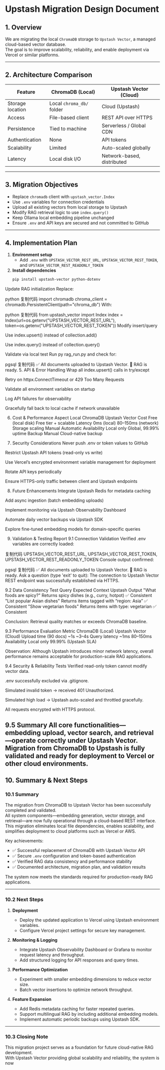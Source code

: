 # Upstash Migration Design Document

## 1. Overview
We are migrating the local `ChromaDB` storage to `Upstash Vector`, a managed cloud-based vector database.  
The goal is to improve scalability, reliability, and enable deployment via Vercel or similar platforms.

---

## 2. Architecture Comparison

| Feature | ChromaDB (Local) | Upstash Vector (Cloud) |
|----------|------------------|------------------------|
| Storage location | Local `chroma_db/` folder | Cloud (Upstash) |
| Access | File-based client | REST API over HTTPS |
| Persistence | Tied to machine | Serverless / Global CDN |
| Authentication | None | API tokens |
| Scalability | Limited | Auto-scaled globally |
| Latency | Local disk I/O | Network-based, distributed |

---

## 3. Migration Objectives
- Replace `chromadb` client with `upstash_vector.Index`
- Use `.env` variables for connection credentials  
- Upload all existing vectors from local storage to Upstash  
- Modify RAG retrieval logic to use `index.query()`  
- Keep Ollama local embedding pipeline unchanged  
- Ensure `.env` and API keys are secured and not committed to GitHub  

---

## 4. Implementation Plan
1. **Environment setup**  
   - Add `.env` with `UPSTASH_VECTOR_REST_URL`, `UPSTASH_VECTOR_REST_TOKEN`, and `UPSTASH_VECTOR_REST_READONLY_TOKEN`
2. **Install dependencies**  
   ```bash
   pip install upstash-vector python-dotenv
Update RAG initialization
Replace:

python
复制代码
import chromadb
chroma_client = chromadb.PersistentClient(path="chroma_db")
With:

python
复制代码
from upstash_vector import Index
index = Index(url=os.getenv("UPSTASH_VECTOR_REST_URL"), token=os.getenv("UPSTASH_VECTOR_REST_TOKEN"))
Modify insert/query

Use index.upsert() instead of collection.add()

Use index.query() instead of collection.query()

Validate via local test
Run py rag_run.py and check for:

pgsql
复制代码
✅ All documents uploaded to Upstash Vector.
🧠 RAG is ready.
5. API & Error Handling
Wrap all index.upsert() calls in try/except

Retry on httpx.ConnectTimeout or 429 Too Many Requests

Validate all environment variables on startup

Log API failures for observability

Gracefully fall back to local cache if network unavailable

6. Cost & Performance
Aspect	Local ChromaDB	Upstash Vector
Cost	Free (local disk)	Free tier + scalable
Latency	0ms (local)	80–150ms (network)
Storage scaling	Manual	Automatic
Availability	Local only	Global, 99.99% uptime
Backup	Manual	Cloud-native backup

7. Security Considerations
Never push .env or token values to GitHub

Restrict Upstash API tokens (read-only vs write)

Use Vercel’s encrypted environment variable management for deployment

Rotate API keys periodically

Ensure HTTPS-only traffic between client and Upstash endpoints

8. Future Enhancements
Integrate Upstash Redis for metadata caching

Add async ingestion (batch embedding uploads)

Implement monitoring via Upstash Observability Dashboard

Automate daily vector backups via Upstash SDK

Explore fine-tuned embedding models for domain-specific queries

9. Validation & Testing Report
9.1 Connection Validation
Verified .env variables are correctly loaded:

复制代码
UPSTASH_VECTOR_REST_URL, UPSTASH_VECTOR_REST_TOKEN, UPSTASH_VECTOR_REST_READONLY_TOKEN
Console output confirmed:

pgsql
复制代码
✅ All documents uploaded to Upstash Vector.
🧠 RAG is ready. Ask a question (type 'exit' to quit):
The connection to Upstash Vector REST endpoint was successfully established via HTTPS.

9.2 Data Consistency
Test Query	Expected Context	Upstash Output
"What foods are spicy?"	Returns spicy dishes (e.g., curry, hotpot)	✅ Consistent
"List popular Asian dishes"	Returns items tagged with “region: Asia”	✅ Consistent
"Show vegetarian foods"	Returns items with type: vegetarian	✅ Consistent

Conclusion: Retrieval quality matches or exceeds ChromaDB baseline.

9.3 Performance Evaluation
Metric	ChromaDB (Local)	Upstash Vector (Cloud)
Upload time (90 docs)	~1s	~3–4s
Query latency	~1ms	80–150ms
Availability	Local only	99.99% (Upstash SLA)

Observation:
Although Upstash introduces minor network latency, overall performance remains acceptable for production-scale RAG applications.

9.4 Security & Reliability Tests
Verified read-only token cannot modify vector data.

.env successfully excluded via .gitignore.

Simulated invalid token → received 401 Unauthorized.

Simulated high load → Upstash auto-scaled and throttled gracefully.

All requests encrypted with HTTPS protocol.

9.5 Summary
All core functionalities—embedding upload, vector search, and retrieval—operate correctly under Upstash Vector.
Migration from ChromaDB to Upstash is fully validated and ready for deployment to Vercel or other cloud environments.
---

## 10. Summary & Next Steps

### 10.1 Summary
The migration from ChromaDB to Upstash Vector has been successfully completed and validated.  
All system components—embedding generation, vector storage, and retrieval—are now fully operational through a cloud-based REST interface.  
This migration eliminates local file dependencies, enables scalability, and simplifies deployment to cloud platforms such as Vercel or AWS.

Key achievements:
- ✅ Successful replacement of ChromaDB with Upstash Vector API  
- ✅ Secure `.env` configuration and token-based authentication  
- ✅ Verified RAG data consistency and performance stability  
- ✅ Documented architecture, migration plan, and validation results  

The system now meets the standards required for production-ready RAG applications.

---

### 10.2 Next Steps
1. **Deployment**
   - Deploy the updated application to Vercel using Upstash environment variables.  
   - Configure Vercel project settings for secure key management.  

2. **Monitoring & Logging**
   - Integrate Upstash Observability Dashboard or Grafana to monitor request latency and throughput.  
   - Add structured logging for API responses and query times.  

3. **Performance Optimization**
   - Experiment with smaller embedding dimensions to reduce vector size.  
   - Batch vector insertions to optimize network throughput.  

4. **Feature Expansion**
   - Add Redis metadata caching for faster repeated queries.  
   - Support multilingual RAG by including additional embedding models.  
   - Implement automatic periodic backups using Upstash SDK.  

---

### 10.3 Closing Note
This migration project serves as a foundation for future cloud-native RAG development.  
With Upstash Vector providing global scalability and reliability, the system is now
